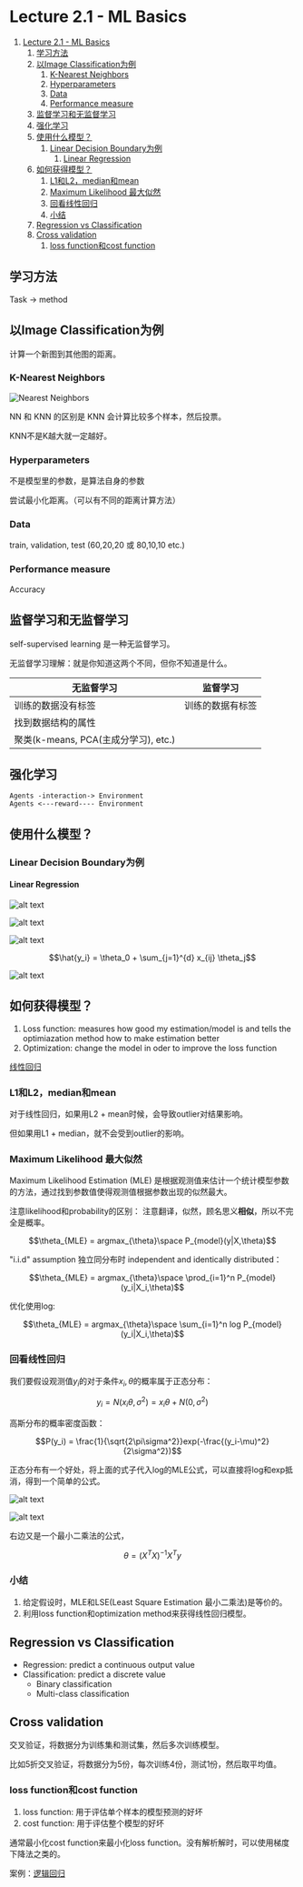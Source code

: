 # Lecture 2.1 - ML Basics

1. [Lecture 2.1 - ML Basics](#lecture-21---ml-basics)
   1. [学习方法](#学习方法)
   2. [以Image Classification为例](#以image-classification为例)
      1. [K-Nearest Neighbors](#k-nearest-neighbors)
      2. [Hyperparameters](#hyperparameters)
      3. [Data](#data)
      4. [Performance measure](#performance-measure)
   3. [监督学习和无监督学习](#监督学习和无监督学习)
   4. [强化学习](#强化学习)
   5. [使用什么模型？](#使用什么模型)
      1. [Linear Decision Boundary为例](#linear-decision-boundary为例)
         1. [Linear Regression](#linear-regression)
   6. [如何获得模型？](#如何获得模型)
      1. [L1和L2，median和mean](#l1和l2median和mean)
      2. [Maximum Likelihood 最大似然](#maximum-likelihood-最大似然)
      3. [回看线性回归](#回看线性回归)
      4. [小结](#小结)
   7. [Regression vs Classification](#regression-vs-classification)
   8. [Cross validation](#cross-validation)
      1. [loss function和cost function](#loss-function和cost-function)


## 学习方法
Task -> method

## 以Image Classification为例

计算一个新图到其他图的距离。

### K-Nearest Neighbors

![Nearest Neighbors](_attachments/Lecture2-MLBasics/image.png)

NN 和 KNN 的区别是 KNN 会计算比较多个样本，然后投票。

KNN不是K越大就一定越好。

### Hyperparameters

不是模型里的参数，是算法自身的参数

尝试最小化距离。（可以有不同的距离计算方法）

### Data

train, validation, test (60,20,20 或 80,10,10 etc.)

### Performance measure
Accuracy

## 监督学习和无监督学习

self-supervised learning 是一种无监督学习。

无监督学习理解：就是你知道这两个不同，但你不知道是什么。

| 无监督学习 | 监督学习 |
| --- | --- |
| 训练的数据没有标签 | 训练的数据有标签 |
|找到数据结构的属性||
|聚类(k-means, PCA(主成分学习), etc.)||

## 强化学习

```
Agents -interaction-> Environment
Agents <---reward---- Environment
```

## 使用什么模型？

### Linear Decision Boundary为例

#### Linear Regression
![alt text](_attachments/Lecture2-MLBasics/image-3.png)

![alt text](_attachments/Lecture2-MLBasics/image-4.png)

![alt text](_attachments/Lecture2-MLBasics/image-1.png)

$$\hat{y_i} = \theta_0 + \sum_{j=1}^{d} x_{ij} \theta_j$$

![alt text](_attachments/Lecture2-MLBasics/image-2.png)

## 如何获得模型？

1. Loss function: measures how good my estimation/model is and tells the optimiazation method how to make estimation better
2. Optimization: change the model in oder to improve the loss function

[线性回归](../../机器学习和数学/线性回归_梯度下降_矩阵求导.md)

### L1和L2，median和mean

对于线性回归，如果用L2 + mean时候，会导致outlier对结果影响。

但如果用L1 + median，就不会受到outlier的影响。

### Maximum Likelihood 最大似然

Maximum Likelihood Estimation (MLE) 是根据观测值来估计一个统计模型参数的方法，通过找到参数值使得观测值根据参数出现的似然最大。

注意likelihood和probability的区别：
注意翻译，似然，顾名思义**相似**，所以不完全是概率。

$$\theta_{MLE} = argmax_{\theta}\space P_{model}(y|X,\theta)$$

"i.i.d" assumption 独立同分布时 independent and identically distributed：

$$\theta_{MLE} = argmax_{\theta}\space \prod_{i=1}^n P_{model}(y_i|X_i,\theta)$$

优化使用log:

$$\theta_{MLE} = argmax_{\theta}\space \sum_{i=1}^n log P_{model}(y_i|X_i,\theta)$$

### 回看线性回归

我们要假设观测值$y_i$的对于条件$x_i,\theta$的概率属于正态分布：

$$y_i = N(x_i\theta,\sigma^2) = x_i\theta + N(0,\sigma^2)$$

高斯分布的概率密度函数：

$$P(y_i) = \frac{1}{\sqrt{2\pi\sigma^2}}exp(-\frac{(y_i-\mu)^2}{2\sigma^2})$$

正态分布有一个好处，将上面的式子代入log的MLE公式，可以直接将log和exp抵消，得到一个简单的公式。

![alt text](_attachments/Lecture2-MLBasics/image-5.png)

![alt text](_attachments/Lecture2-MLBasics/image-6.png)

右边又是一个最小二乘法的公式，

$$\theta=(X^TX)^{-1}X^Ty$$


### 小结

1. 给定假设时，MLE和LSE(Least Square Estimation 最小二乘法)是等价的。
2. 利用loss function和optimization method来获得线性回归模型。

## Regression vs Classification
* Regression: predict a continuous output value
* Classification: predict a discrete value
  * Binary classification
  * Multi-class classification

## Cross validation

交叉验证，将数据分为训练集和测试集，然后多次训练模型。

比如5折交叉验证，将数据分为5份，每次训练4份，测试1份，然后取平均值。

### loss function和cost function
1. loss function: 用于评估单个样本的模型预测的好坏
2. cost function: 用于评估整个模型的好坏
   
通常最小化cost function来最小化loss function。没有解析解时，可以使用梯度下降法之类的。

案例：[逻辑回归](./Lecture02.2-LogisticRegression.md#loss-function和cost-function)